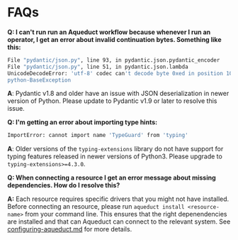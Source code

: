 # FAQs

**Q: I can't run run an Aqueduct workflow because whenever I run an operator, I get an error about invalid continuation bytes. Something like this:**

```bash
File "pydantic/json.py", line 93, in pydantic.json.pydantic_encoder
File "pydantic/json.py", line 51, in pydantic.json.lambda
UnicodeDecodeError: 'utf-8' codec can't decode byte 0xed in position 10: invalid continuation byte
python-BaseException
```

**A**: Pydantic v1.8 and older have an issue with JSON deserialization in newer version of Python. Please update to Pydantic v1.9 or later to resolve this issue.

**Q: I'm getting an error about importing type hints:**

```bash
ImportError: cannot import name 'TypeGuard' from 'typing' 
```

**A**: Older versions of the `typing-extensions` library do not have support for typing features released in newer versions of Python3. Please upgrade to `typing-extensions>=4.3.0`.

**Q: When connecting a resource I get an error message about missing dependencies. How do I resolve this?**

**A:** Each resource requires specific drivers that you might not have installed. Before connecting an resource, please run `aqueduct install <resource-name>` from your command line. This ensures that the right depenendencies are installed and that can Aqueduct can connect to the relevant system. See [configuring-aqueduct.md](installation-and-configuration/configuring-aqueduct.md "mention") for more details.
